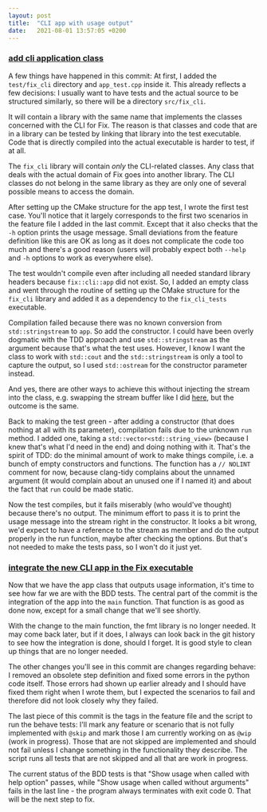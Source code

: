 ```yaml
---
layout: post
title:  "CLI app with usage output"
date:   2021-08-01 13:57:05 +0200
---
```


### [add cli application class](https://github.com/arnemertz/fix/commit/d5ddcb40de729d4bdc5b24014b3c989ec0f5c22f)

A few things have happened in this commit: At first, I added the `test/fix_cli` directory and `app_test.cpp` inside it. This already reflects a few decisions:
I usually want to have tests and the actual source to be structured similarly, so there will be a directory `src/fix_cli`.

It will contain a library with the same name that implements the classes concerned with the CLI for Fix. The reason is that classes and code that are in a library can be tested by linking that library into the test executable. Code that is directly compiled into the actual executable is harder to test, if at all.

The `fix_cli` library will contain _only_ the CLI-related classes. Any class that deals with the actual domain of Fix goes into another library. The CLI classes do not belong in the same library as they are only one of several possible means to access the domain.

After setting up the CMake structure for the app test, I wrote the first test case. You'll notice that it largely corresponds to the first two scenarios in the feature file I added in the last commit. Except that it also checks that the `-h` option prints the usage message. Small deviations from the feature definition like this are OK as long as it does not complicate the code too much and there's a good reason (users will probably expect both `--help` and `-h` options to work as everywhere else).

The test wouldn't compile even after including all needed standard library headers because `fix::cli::app` did not exist. So, I added an empty class and went through the routine of setting up the CMake structure for the `fix_cli` library and added it as a dependency to the `fix_cli_tests` executable.

Compilation failed because there was no known conversion from `std::stringstream` to `app`. So add the constructor. I could have been overly dogmatic with the TDD approach and use `std::stringstream` as the argument because that's what the test uses. However, I know I want the class to work with `std::cout` and the `std::stringstream` is only a tool to capture the output, so I used `std::ostream` for the constructor parameter instead.

And yes, there are other ways to achieve this without injecting the stream into the class, e.g. swapping the stream buffer like I did [here](https://github.com/arnemertz/hello_cmake/blob/b13ab878d09e04b50b895a855b4eef938654e65a/testmain.cpp), but the outcome is the same.

Back to making the test green - after adding a constructor (that does nothing at all with its parameter), compilation fails due to the unknown `run` method. I added one, taking a `std::vector<std::string_view>` (because I knew that's what I'd need in the end) and doing nothing with it. That's the spirit of TDD: do the minimal amount of work to make things compile, i.e. a bunch of empty constructors and functions. The function has a `// NOLINT` comment for now, because clang-tidy complains about the unnamed argument (it would complain about an unused one if I named it) and about the fact that `run` could be made static.

Now the test compiles, but it fails miserably (who would've thought) because there's no output. The minimum effort to pass it is to print the usage message into the stream right in the constructor. It looks a bit wrong, we'd expect to have a reference to the stream as member and do the output properly in the run function, maybe after checking the options. But that's not needed to make the tests pass, so I won't do it just yet.


### [integrate the new CLI app in the Fix executable](https://github.com/arnemertz/fix/commit/e21ec4c45b43efaed0d62451e93ababc6f0dd6cb)

Now that we have the app class that outputs usage information, it's time to see how far we are with the BDD tests. The central part of the commit is the integration of the app into the `main` function. That function is as good as done now, except for a small change that we'll see shortly.

With the change to the main function, the fmt library is no longer needed. It may come back later, but if it does, I always can look back in the git history to see how the integration is done, should I forget. It is good style to clean up things that are no longer needed.

The other changes you'll see in this commit are changes regarding behave: I removed an obsolete step definition and fixed some errors in the python code itself. Those errors had shown up earlier already and I should have fixed them right when I wrote them, but I expected the scenarios to fail and therefore did not look closely why they failed.

The last piece of this commit is the tags in the feature file and the script to run the behave tests: I'll mark any feature or scenario that is not fully implemented with `@skip` and mark those I am currently working on as `@wip` (work in progress). Those that are not skipped are implemented and should not fail unless I change something in the functionality they describe. The script runs all tests that are not skipped and all that are work in progress.

The current status of the BDD tests is that "Show usage when called with help option" passes, while "Show usage when called without arguments" fails in the last line - the program always terminates with exit code 0. That will be the next step to fix.

